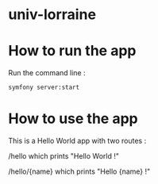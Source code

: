 # univ-lorraine


# How to run the app

Run the command line :
```
symfony server:start
```

# How to use the app

This is a Hello World app with two routes :

/hello
which prints "Hello World !"

/hello/{name}
which prints "Hello {name} !"
